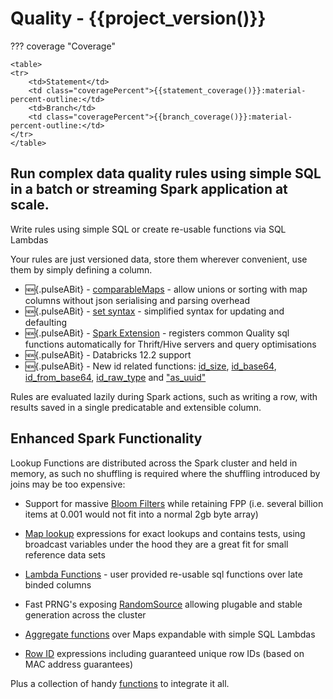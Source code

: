 # Quality - {{project_version()}}

??? coverage "Coverage"
    
    <table>
    <tr>
        <td>Statement</td>
        <td class="coveragePercent">{{statement_coverage()}}:material-percent-outline:</td>
        <td>Branch</td>
        <td class="coveragePercent">{{branch_coverage()}}:material-percent-outline:</td>
    </tr>
    </table>

## Run complex data quality rules using simple SQL in a batch or streaming Spark application at scale.

Write rules using simple SQL or create re-usable functions via SQL Lambdas 

Your rules are just versioned data, store them wherever convenient, use them by simply defining a column.

* :new:{.pulseABit} - [comparableMaps](sqlfunctions.md#comparable_maps) - allow unions or sorting with map columns without json serialising and parsing overhead
* :new:{.pulseABit} - [set syntax](advanced/ruleFolder.md#set) - simplified syntax for updating and defaulting
* :new:{.pulseABit} - [Spark Extension](getting_started/index.md#using-the-sql-functions-on-spark-thrift-hive-servers) - registers common Quality sql functions automatically for Thrift/Hive servers and query optimisations
* :new:{.pulseABit} - Databricks 12.2 support
* :new:{.pulseABit} - New id related functions: [id_size](sqlfunctions.md#id_size), [id_base64](sqlfunctions.md#id_base64), [id_from_base64](sqlfunctions.md#id_from_base64), [id_raw_type](sqlfunctions.md#id_raw_type) and ["as_uuid"](sqlfunctions.md#as_uuid)

Rules are evaluated lazily during Spark actions, such as writing a row, with results saved in a single predicatable and extensible column.

## Enhanced Spark Functionality

Lookup Functions are distributed across the Spark cluster and held in memory, as such no shuffling is required where the shuffling introduced by joins may be too expensive:

* Support for massive [Bloom Filters](advanced/blooms/) while retaining FPP (i.e. several billion items at 0.001 would not fit into a normal 2gb byte array)
* [Map lookup](advanced/mapFunctions/) expressions for exact lookups and contains tests, using broadcast variables under the hood they are a great fit for small reference data sets


* [Lambda Functions](advanced/userFunctions/) - user provided re-usable sql functions over late binded columns


* Fast PRNG's exposing [RandomSource](https://commons.apache.org/proper/commons-rng/commons-rng-simple/apidocs/org/apache/commons/rng/simple/RandomSource.html) allowing plugable and stable generation across the cluster


* [Aggregate functions](advanced/aggregations/) over Maps expandable with simple SQL Lambdas


* [Row ID](advanced/rowIdFunctions/) expressions including guaranteed unique row IDs (based on MAC address guarantees)


Plus a collection of handy [functions](sqlfunctions.md) to integrate it all.
